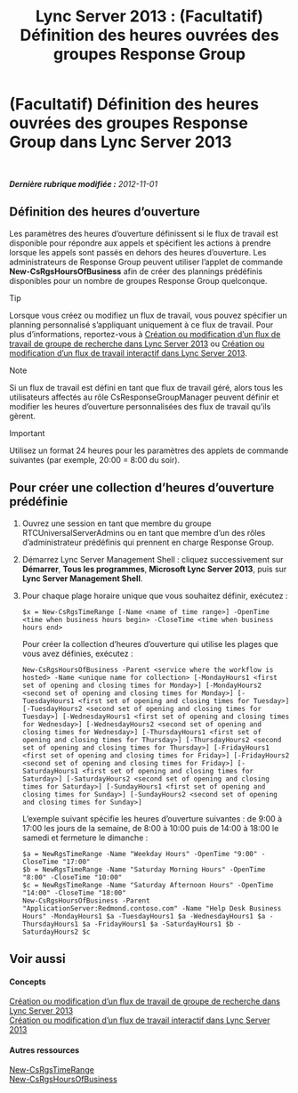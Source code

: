 ﻿---
title: 'Lync Server 2013 : (Facultatif) Définition des heures ouvrées des groupes Response Group'
TOCTitle: (Facultatif) Définition des heures ouvrées des groupes Response Group
ms:assetid: d62551b2-1847-4e1b-abe8-683b72aa94d5
ms:mtpsurl: https://technet.microsoft.com/fr-fr/library/JJ205291(v=OCS.15)
ms:contentKeyID: 49298979
ms.date: 05/20/2016
mtps_version: v=OCS.15
ms.translationtype: HT
---

# (Facultatif) Définition des heures ouvrées des groupes Response Group dans Lync Server 2013

 

_**Dernière rubrique modifiée :** 2012-11-01_

## Définition des heures d’ouverture

Les paramètres des heures d’ouverture définissent si le flux de travail est disponible pour répondre aux appels et spécifient les actions à prendre lorsque les appels sont passés en dehors des heures d’ouverture. Les administrateurs de Response Group peuvent utiliser l’applet de commande **New-CsRgsHoursOfBusiness** afin de créer des plannings prédéfinis disponibles pour un nombre de groupes Response Group quelconque.

> [!tip]  
> Lorsque vous créez ou modifiez un flux de travail, vous pouvez spécifier un planning personnalisé s’appliquant uniquement à ce flux de travail. Pour plus d’informations, reportez-vous à <a href="lync-server-2013-create-or-modify-a-hunt-group-workflow.md">Création ou modification d’un flux de travail de groupe de recherche dans Lync Server 2013</a> ou <a href="lync-server-2013-create-or-modify-an-interactive-workflow.md">Création ou modification d’un flux de travail interactif dans Lync Server 2013</a>.

> [!NOTE]  
> Si un flux de travail est défini en tant que flux de travail géré, alors tous les utilisateurs affectés au rôle CsResponseGroupManager peuvent définir et modifier les heures d’ouverture personnalisées des flux de travail qu’ils gèrent.

> [!IMPORTANT]  
> Utilisez un format 24 heures pour les paramètres des applets de commande suivantes (par exemple, 20:00 = 8:00 du soir).

## Pour créer une collection d’heures d’ouverture prédéfinie

1.  Ouvrez une session en tant que membre du groupe RTCUniversalServerAdmins ou en tant que membre d’un des rôles d’administrateur prédéfinis qui prennent en charge Response Group.

2.  Démarrez Lync Server Management Shell : cliquez successivement sur **Démarrer**, **Tous les programmes**, **Microsoft Lync Server 2013**, puis sur **Lync Server Management Shell**.

3.  Pour chaque plage horaire unique que vous souhaitez définir, exécutez :
    
        $x = New-CsRgsTimeRange [-Name <name of time range>] -OpenTime <time when business hours begin> -CloseTime <time when business hours end>
    
    Pour créer la collection d’heures d’ouverture qui utilise les plages que vous avez définies, exécutez :
    
        New-CsRgsHoursOfBusiness -Parent <service where the workflow is hosted> -Name <unique name for collection> [-MondayHours1 <first set of opening and closing times for Monday>] [-MondayHours2 <second set of opening and closing times for Monday>] [-TuesdayHours1 <first set of opening and closing times for Tuesday>] [-TuesdayHours2 <second set of opening and closing times for Tuesday>] [-WednesdayHours1 <first set of opening and closing times for Wednesday>] [-WednesdayHours2 <second set of opening and closing times for Wednesday>] [-ThursdayHours1 <first set of opening and closing times for Thursday>] [-ThursdayHours2 <second set of opening and closing times for Thursday>] [-FridayHours1 <first set of opening and closing times for Friday>] [-FridayHours2 <second set of opening and closing times for Friday>] [-SaturdayHours1 <first set of opening and closing times for Saturday>] [-SaturdayHours2 <second set of opening and closing times for Saturday>] [-SundayHours1 <first set of opening and closing times for Sunday>] [-SundayHours2 <second set of opening and closing times for Sunday>]
    
    L’exemple suivant spécifie les heures d’ouverture suivantes : de 9:00 à 17:00 les jours de la semaine, de 8:00 à 10:00 puis de 14:00 à 18:00 le samedi et fermeture le dimanche :
    
        $a = NewRgsTimeRange -Name "Weekday Hours" -OpenTime "9:00" -CloseTime "17:00"
        $b = NewRgsTimeRange -Name "Saturday Morning Hours" -OpenTime "8:00" -CloseTime "10:00" 
        $c = NewRgsTimeRange -Name "Saturday Afternoon Hours" -OpenTime "14:00" -CloseTime "18:00" 
        New-CsRgsHoursOfBusiness -Parent "ApplicationServer:Redmond.contoso.com" -Name "Help Desk Business Hours" -MondayHours1 $a -TuesdayHours1 $a -WednesdayHours1 $a -ThursdayHours1 $a -FridayHours1 $a -SaturdayHours1 $b -SaturdayHours2 $c

## Voir aussi

#### Concepts

[Création ou modification d’un flux de travail de groupe de recherche dans Lync Server 2013](lync-server-2013-create-or-modify-a-hunt-group-workflow.md)  
[Création ou modification d’un flux de travail interactif dans Lync Server 2013](lync-server-2013-create-or-modify-an-interactive-workflow.md)  

#### Autres ressources

[New-CsRgsTimeRange](https://docs.microsoft.com/en-us/powershell/module/skype/New-CsRgsTimeRange)  
[New-CsRgsHoursOfBusiness](https://docs.microsoft.com/en-us/powershell/module/skype/New-CsRgsHoursOfBusiness)

